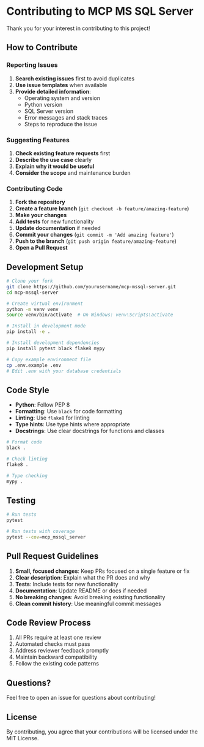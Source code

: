 # Contributing to MCP MS SQL Server

Thank you for your interest in contributing to this project! 

## How to Contribute

### Reporting Issues

1. **Search existing issues** first to avoid duplicates
2. **Use issue templates** when available
3. **Provide detailed information**:
   - Operating system and version
   - Python version
   - SQL Server version
   - Error messages and stack traces
   - Steps to reproduce the issue

### Suggesting Features

1. **Check existing feature requests** first
2. **Describe the use case** clearly
3. **Explain why it would be useful**
4. **Consider the scope** and maintenance burden

### Contributing Code

1. **Fork the repository**
2. **Create a feature branch** (`git checkout -b feature/amazing-feature`)
3. **Make your changes**
4. **Add tests** for new functionality
5. **Update documentation** if needed
6. **Commit your changes** (`git commit -m 'Add amazing feature'`)
7. **Push to the branch** (`git push origin feature/amazing-feature`)
8. **Open a Pull Request**

## Development Setup

```bash
# Clone your fork
git clone https://github.com/yourusername/mcp-mssql-server.git
cd mcp-mssql-server

# Create virtual environment
python -m venv venv
source venv/bin/activate  # On Windows: venv\Scripts\activate

# Install in development mode
pip install -e .

# Install development dependencies
pip install pytest black flake8 mypy

# Copy example environment file
cp .env.example .env
# Edit .env with your database credentials
```

## Code Style

- **Python**: Follow PEP 8
- **Formatting**: Use `black` for code formatting
- **Linting**: Use `flake8` for linting
- **Type hints**: Use type hints where appropriate
- **Docstrings**: Use clear docstrings for functions and classes

```bash
# Format code
black .

# Check linting
flake8 .

# Type checking
mypy .
```

## Testing

```bash
# Run tests
pytest

# Run tests with coverage
pytest --cov=mcp_mssql_server
```

## Pull Request Guidelines

1. **Small, focused changes**: Keep PRs focused on a single feature or fix
2. **Clear description**: Explain what the PR does and why
3. **Tests**: Include tests for new functionality
4. **Documentation**: Update README or docs if needed
5. **No breaking changes**: Avoid breaking existing functionality
6. **Clean commit history**: Use meaningful commit messages

## Code Review Process

1. All PRs require at least one review
2. Automated checks must pass
3. Address reviewer feedback promptly
4. Maintain backward compatibility
5. Follow the existing code patterns

## Questions?

Feel free to open an issue for questions about contributing!

## License

By contributing, you agree that your contributions will be licensed under the MIT License.